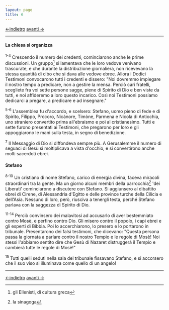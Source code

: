 ```yaml
---
layout: page
title: 6
---
```

[<-indietro](st05.html) [avanti ->](st07.html)

--------------------------------

#### La chiesa si organizza

<sup>1-4</sup> Crescendo il numero dei credenti, cominciarono anche le
prime discussioni. Un gruppo[^1] si lamentava che le loro vedove
venivano trascurate, e che durante la distribuzione giornaliera, non
ricevevano la stessa quantità di cibo che si dava alle vedove ebree.
Allora i Dodici Testimoni convocarono tutti i credenti e dissero: "Noi
dovremmo impiegare il nostro tempo a predicare, non a gestire la mensa.
Perciò cari fratelli, scegliete fra voi sette persone sagge, piene di
Spirito di Dio e ben viste da tutti, e noi affideremo a loro questo
incarico. Così noi Testimoni possiamo dedicarci a pregare, a predicare e
ad insegnare."

<sup>5-6</sup> L'assemblea fu d'accordo, e scelsero: Stefano, uomo pieno
di fede e di Spirito, Filippo, Pròcoro, Nicànore, Timòne, Parmena e
Nicola di Antiochia, uno straniero convertito prima all'ebraismo e poi
al cristianesimo. Tutti e sette furono presentati ai Testimoni, che
pregarono per loro e gli appoggiarono le mani sulla testa, in segno di
benedizione.

<sup>7</sup> Il Messaggio di Dio si diffondeva sempre più. A Gerusalemme
il numero di seguaci di Gesù si moltiplicava a vista d'occhio, e si
convertirono anche molti sacerdoti ebrei.

#### Stefano

<sup>8-10</sup> Un cristiano di nome Stefano, carico di energia divina,
faceva miracoli straordinari tra la gente. Ma un giorno alcuni membri
della parrocchia[^2] 'dei Liberati' cominciarono a discutere con
Stefano. Si aggiunsero al dibattito ebrei di Cirene, di Alessandria
d'Egitto e delle province turche della Cilicia e dell'Asia. Nessuno di
loro, però, riusciva a tenergli testa, perché Stefano parlava con la
saggezza di Spirito di Dio.

<sup>11-14</sup> Perciò convinsero dei malavitosi ad accusarlo di aver
bestemmiato contro Mosè, e perfino contro Dio. Gli misero contro il
popolo, i capi ebrei e gli esperti di Bibbia. Poi lo accerchiarono, lo
presero e lo portarono in tribunale. Presentarono dei falsi testimoni,
che dicevano: "Questa persona passa la giornata a parlare contro il
nostro Tempio e le regole di Mosè! Noi stessi l'abbiamo sentito dire che
Gesù di Nazaret distruggerà il Tempio e cambierà tutte le regole di
Mosè!"

<sup>15</sup> Tutti quelli seduti nella sala del tribunale fissavano
Stefano, e si accorsero che il suo viso si illuminava come quello di un
angelo!

[^1]: gli Ellenisti, di cultura greca

[^2]: la sinagoga



--------------------------------

[<-indietro](st05.html) [avanti ->](st07.html)

